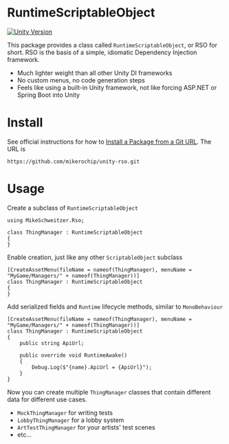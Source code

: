 # RuntimeScriptableObject

[![Unity Version](https://img.shields.io/badge/Unity-2020.1%2B-blueviolet?logo=unity)](https://unity.com/releases/editor/archive)

This package provides a class called `RuntimeScriptableObject`, or RSO for short. RSO is the basis of a simple, idiomatic Dependency Injection framework.

* Much lighter weight than all other Unity DI frameworks
* No custom menus, no code generation steps
* Feels like using a built-in Unity framework, not like forcing ASP.NET or Spring Boot into Unity

# Install

See official instructions for how to [Install a Package from a Git URL](https://docs.unity3d.com/Manual/upm-ui-giturl.html). The URL is

`https://github.com/mikerochip/unity-rso.git`

# Usage

Create a subclass of `RuntimeScriptableObject`

```CSharp
using MikeSchweitzer.Rso;

class ThingManager : RuntimeScriptableObject
{
}
```

Enable creation, just like any other `ScriptableObject` subclass

```CSharp
[CreateAssetMenu(fileName = nameof(ThingManager), menuName = "MyGame/Managers/" + nameof(ThingManager))]
class ThingManager : RuntimeScriptableObject
{
}
```

Add serialized fields and `Runtime` lifecycle methods, similar to `MonoBehaviour`

```CSharp
[CreateAssetMenu(fileName = nameof(ThingManager), menuName = "MyGame/Managers/" + nameof(ThingManager))]
class ThingManager : RuntimeScriptableObject
{
    public string ApiUrl;

    public override void RuntimeAwake()
    {
        Debug.Log($"{name}.ApiUrl = {ApiUrl}");
    }
}
```

Now you can create multiple `ThingManager` classes that contain different data for different use cases.

* `MockThingManager` for writing tests
* `LobbyThingManager` for a lobby system
* `ArtTestThingManager` for your artists' test scenes
* etc...
